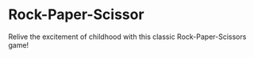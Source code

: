 # Rock-Paper-Scissor
Relive the excitement of childhood with this classic Rock-Paper-Scissors game!
